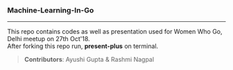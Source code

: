 ### Machine-Learning-In-Go
-----------------------------------------------------------
This repo contains codes as well as presentation used for Women Who Go, Delhi meetup on 27th Oct'18.<br>
After forking this repo run, **present-plus** on terminal.
> **Contributors**: Ayushi Gupta & Rashmi Nagpal
                  
